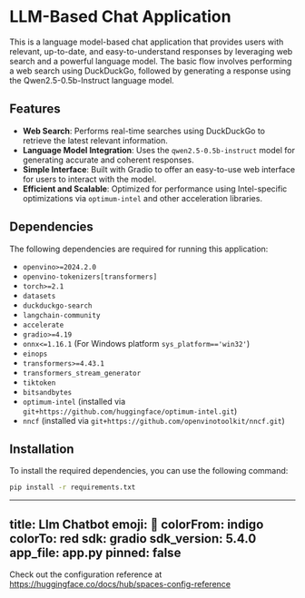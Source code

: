 # LLM-Based Chat Application

This is a language model-based chat application that provides users with relevant, up-to-date, and easy-to-understand responses by leveraging web search and a powerful language model. The basic flow involves performing a web search using DuckDuckGo, followed by generating a response using the Qwen2.5-0.5b-Instruct language model.

## Features

- **Web Search**: Performs real-time searches using DuckDuckGo to retrieve the latest relevant information.
- **Language Model Integration**: Uses the `qwen2.5-0.5b-instruct` model for generating accurate and coherent responses.
- **Simple Interface**: Built with Gradio to offer an easy-to-use web interface for users to interact with the model.
- **Efficient and Scalable**: Optimized for performance using Intel-specific optimizations via `optimum-intel` and other acceleration libraries.

## Dependencies

The following dependencies are required for running this application:

- `openvino>=2024.2.0`
- `openvino-tokenizers[transformers]`
- `torch>=2.1`
- `datasets`
- `duckduckgo-search`
- `langchain-community`
- `accelerate`
- `gradio>=4.19`
- `onnx<=1.16.1` (For Windows platform `sys_platform=='win32'`)
- `einops`
- `transformers>=4.43.1`
- `transformers_stream_generator`
- `tiktoken`
- `bitsandbytes`
- `optimum-intel` (installed via `git+https://github.com/huggingface/optimum-intel.git`)
- `nncf` (installed via `git+https://github.com/openvinotoolkit/nncf.git`)

## Installation

To install the required dependencies, you can use the following command:

```bash
pip install -r requirements.txt
```


---
title: Llm Chatbot
emoji: 👀
colorFrom: indigo
colorTo: red
sdk: gradio
sdk_version: 5.4.0
app_file: app.py
pinned: false
---

Check out the configuration reference at https://huggingface.co/docs/hub/spaces-config-reference